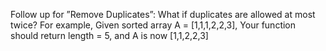 Follow up for ”Remove Duplicates”: What if duplicates are allowed at most twice? For example, Given sorted array A = [1,1,1,2,2,3],
Your function should return length = 5, and A is now [1,1,2,2,3]
